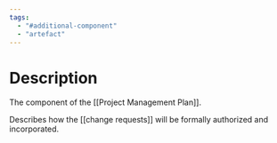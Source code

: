 ```yaml
---
tags:
  - "#additional-component"
  - "artefact"
---
```

# Description
The component of the [[Project Management Plan]].

Describes how the [[change requests]] will be formally authorized and incorporated.
